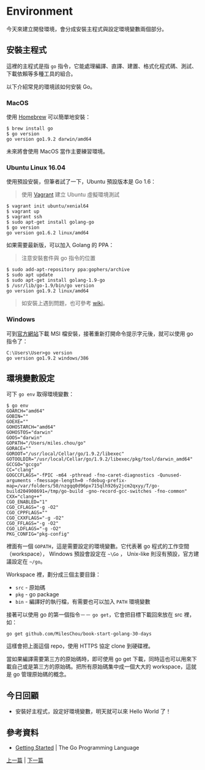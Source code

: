 # Environment

今天來建立開發環境，會分成安裝主程式與設定環境變數兩個部分。

## 安裝主程式

這裡的主程式是指 `go` 指令，它能處理編譯、直譯、建置、格式化程式碼、測試、下載依賴等多種工具的組合。

以下介紹常見的環境該如何安裝 Go。

### MacOS

使用 [Homebrew][] 可以簡單地安裝：

    $ brew install go
    $ go version
    go version go1.9.2 darwin/amd64

未來將會使用 MacOS 當作主要練習環境。

### Ubuntu Linux 16.04

使用預設安裝，但筆者試了一下，Ubuntu 預設版本是 Go 1.6：

> 使用 [Vagrant](https://www.vagrantup.com/) 建立 Ubuntu 虛擬環境測試

    $ vagrant init ubuntu/xenial64
    $ vagrant up
    $ vagrant ssh
    $ sudo apt-get install golang-go
    $ go version
    go version go1.6.2 linux/amd64

如果需要最新版，可以加入 Golang 的 PPA：

> 注意安裝套件與 go 指令的位置

    $ sudo add-apt-repository ppa:gophers/archive
    $ sudo apt update
    $ sudo apt-get install golang-1.9-go
    $ /usr/lib/go-1.9/bin/go version
    go version go1.9.2 linux/amd64

> 如安裝上遇到問題，也可參考 [wiki](https://github.com/golang/go/wiki/Ubuntu)。

### Windows

可到[官方網站](https://golang.org/doc/install#windows)下載 MSI 檔安裝，接著重新打開命令提示字元後，就可以使用 go 指令了：

    C:\Users\User>go version
    go version go1.9.2 windows/386

## 環境變數設定

可下 `go env` 取得環境變數：

    $ go env
    GOARCH="amd64"
    GOBIN=""
    GOEXE=""
    GOHOSTARCH="amd64"
    GOHOSTOS="darwin"
    GOOS="darwin"
    GOPATH="/Users/miles.chou/go"
    GORACE=""
    GOROOT="/usr/local/Cellar/go/1.9.2/libexec"
    GOTOOLDIR="/usr/local/Cellar/go/1.9.2/libexec/pkg/tool/darwin_amd64"
    GCCGO="gccgo"
    CC="clang"
    GOGCCFLAGS="-fPIC -m64 -pthread -fno-caret-diagnostics -Qunused-arguments -fmessage-length=0 -fdebug-prefix-map=/var/folders/50/nzgqq0d96px715qlh926y2jcm2qxyy/T/go-build204908691=/tmp/go-build -gno-record-gcc-switches -fno-common"
    CXX="clang++"
    CGO_ENABLED="1"
    CGO_CFLAGS="-g -O2"
    CGO_CPPFLAGS=""
    CGO_CXXFLAGS="-g -O2"
    CGO_FFLAGS="-g -O2"
    CGO_LDFLAGS="-g -O2"
    PKG_CONFIG="pkg-config"

裡面有一個 `GOPATH`，這是需要設定的環境變數。它代表著 go 程式的工作空間（workspace）， Windows 預設會設定在 `~\Go` ， Unix-like 則沒有預設，官方建議設定在 `~/go`。

Workspace 裡，劃分成三個主要目錄：

* `src` - 原始碼
* `pkg` - go package
* `bin` - 編譯好的執行檔，有需要也可以加入 `PATH` 環境變數

接著可以使用 go 的第一個指令－－ `go get`，它會把目標下載回來放在 src 裡，如：

    go get github.com/MilesChou/book-start-golang-30-days

這樣會把上面這個 repo，使用 HTTPS 協定 clone 到硬碟裡。

當如果編譯需要第三方的原始碼時，即可使用 go get 下載，同時這也可以用來下載自己或是第三方的原始碼。把所有原始碼集中成一個大大的 workspace，這就是 go 管理原始碼的概念。

## 今日回顧

* 安裝好主程式，設定好環境變數，明天就可以來 Hello World 了！

## 參考資料

* [Getting Started](https://golang.org/doc/install) | The Go Programming Language

[上一篇](day01.md) | [下一篇](day03.md)

[Homebrew]: https://brew.sh

